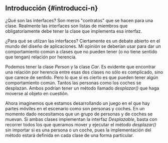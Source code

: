## Introducción {#introducci-n}

¿Qué son las interfaces? Son meros "contratos" que se hacen para una clase. Realmente las interfaces son listas de miembros que obligatoriamente debe tener la clase que implementa esa interfaz.

¿Para qué se utilzan las interfaces? Ciertamente es un debate abierto en el mundo del diseño de aplicaciones. Mi opinión se deberían usar para dar un comportamiento común a clases que no pueden tener \(o no tiene sentido que tengan\) relación por herencia.

Podemos tener la clase _Person_ y la clase _Car_. Es evidente que encontrar una relación por herencia entre esas dos clases no sólo es complicado, sino que carece de sentido. Pero lo que sí es cierto es que pueden tener algún comportamiento común. Tantos las personas como los coches se desplazan. Ambos podrían tener un método llamado _desplazar\(\)_ que haga moverse al objeto en cuestión.

Ahora imaginemos que estamos desarrollando un juego en el que hay partes móviles en el escenario como son personas y coches. En un momento dado necesitamos que un grupo de personas y de coches se muevan. Si ambas clases implementan la interfaz _Desplazable_, basta con recorrer todos los que queramos mover y ejecutar el método _desplazar\(\)_ sin importar si es una persona o un coche, pues la implementación del método estará definida en cada clase de una forma particular.

